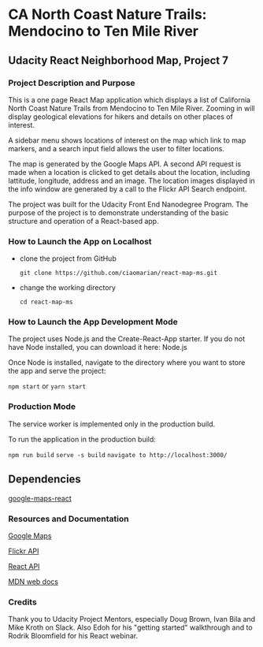 # CA North Coast Nature Trails: Mendocino to Ten Mile River

## Udacity React Neighborhood Map, Project 7

### Project Description and Purpose

This is a one page React Map application which displays a list of California North Coast Nature Trails from Mendocino to Ten Mile River. Zooming in will display geological elevations for hikers and details on other places of interest.

A sidebar menu shows locations of interest on the map which link to map markers, and a search input field allows the user to filter locations.

The map is generated by the Google Maps API. A second API request is made when a location is clicked to get details about the location, including lattitude, longitude, address and an image.
The location images displayed in the info window are generated by a call to the Flickr API Search endpoint.

The project was built for the Udacity Front End Nanodegree Program. The purpose of the project is to demonstrate understanding of the basic structure and operation of a React-based app.

### How to Launch the App on Localhost

- clone the project from GitHub

    `git clone https://github.com/ciaomarian/react-map-ms.git`

- change the working directory

    `cd react-map-ms`

### How to Launch the App Development Mode

The project uses Node.js and the Create-React-App starter. If you do not have Node installed, you can download it here: Node.js

Once Node is installed, navigate to the directory where you want to store the app and serve the project:

`npm start` or `yarn start`

### Production Mode

The service worker is implemented only in the production build.

To run the application in the production build:

`npm run build`
`serve -s build`
`navigate to http://localhost:3000/`

## Dependencies

[google-maps-react](https://github.com/fullstackreact/google-maps-react)

### Resources and Documentation

[Google Maps](https://developers.google.com/maps/documentation/)

[Flickr API](https://www.flickr.com/services/api/)

[React API](https://reactjs.org/docs/react-component.html)

[MDN web docs](https://developer.mozilla.org/en-US/docs/Web/JavaScript)

### Credits

Thank you to Udacity Project Mentors, especially Doug Brown, Ivan Bila and Mike Kroth on Slack. Also Edoh for his "getting started" walkthrough and to Rodrik Bloomfield for his React webinar.